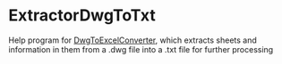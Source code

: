 # ExtractorDwgToTxt
Help program for [DwgToExcelConverter](https://github.com/amarseillaise/DwgToExcelConverter), which extracts sheets and information in them from a .dwg file into a .txt file for further processing
